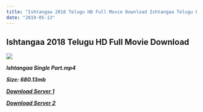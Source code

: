 ```yaml
---
title: "Ishtangaa 2018 Telugu HD Full Movie Download Ishtangaa Telugu HD Movie Download"
date: "2019-05-13"
---
```


## Ishtangaa 2018 Telugu HD Full Movie Download 

![](https://images.moviebuff.com/ccef3866-99ca-4d23-b9a9-6f33e414722c?w=1000)

**_Ishtangaa Single Part.mp4_**

**_Size: 680.13mb_**

**_[Download Server 1](https://openload.co/f/07myRWPVC9Y)_**

**_[Download Server 2](https://openload.co/f/07myRWPVC9Y)_**
